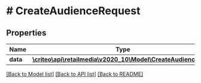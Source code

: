 # # CreateAudienceRequest

## Properties

Name | Type | Description | Notes
------------ | ------------- | ------------- | -------------
**data** | [**\criteo\api\retailmedia\v2020_10\Model\CreateAudienceBody**](CreateAudienceBody.md) |  |

[[Back to Model list]](../../README.md#models) [[Back to API list]](../../README.md#endpoints) [[Back to README]](../../README.md)

